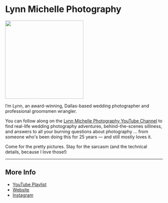 # Lynn Michelle Photography

<img src="https://raybo.org/tfit-feed/images/artwork.jpg" width="250">

I’m Lynn, an award-winning, Dallas-based wedding photographer and professional groomsmen wrangler.

You can follow along on the [Lynn Michelle Photography YouTube Channel](https://www.youtube.com/@lynnmichellephoto) to find real-life wedding photography adventures, behind-the-scenes silliness, and answers to all your burning questions about photography ... from someone who's been doing this for 25 years — and still mostly loves it.

Come for the pretty pictures. Stay for the sarcasm (and the technical details, because I love those!)

---
## More Info
- [YouTube Playlist](https://www.youtube.com/@lynnmichellephoto/playlists)
- [Website](https://www.lynnmichelle.com)
- [Instagram](https://instagram.com/lynnmichellephoto)
